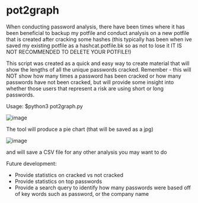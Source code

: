 # pot2graph


When conducting password analysis, there have been times where it has been beneficial to backup my potfile and conduct analysis on a new potfile that is created after cracking some hashes (this typically has been when ive saved my existing potfile as a hashcat.potfile.bk so as not to lose it IT IS NOT RECOMMENDED TO DELETE YOUR POTFILE!)

This script was created as a quick and easy way to create material that will show the lengths of all the unique passwords cracked.
Remember - this will NOT show how many times a password has been cracked or how many passwords have not been cracked, but will provide some insight into whether those users that represent a risk are using short or long passwords.

Usage:
$python3 pot2graph.py

![image](https://user-images.githubusercontent.com/108965118/212789185-127702dc-ce5c-4efc-9b55-8990c38f8e9e.png)

The tool will produce a pie chart (that will be saved as a jpg)

![image](https://user-images.githubusercontent.com/108965118/212789253-2a1dc785-e648-4897-b7be-586e4a522dce.png)

and will save a CSV file for any other analysis you may want to do



Future development:
* Provide statistics on cracked vs not cracked
* Provide statistics on top passwords
* Provide a search query to identify how many passwords were based off of key words such as password, or the company name

